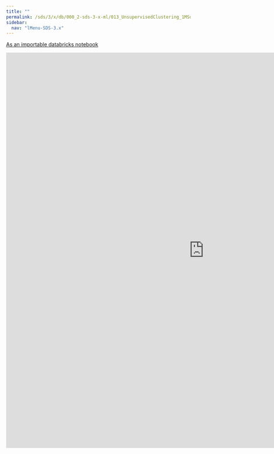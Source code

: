 ```yaml
---
title: ""
permalink: /sds/3/x/db/000_2-sds-3-x-ml/013_UnsupervisedClustering_1MSongsKMeans_Stage1ETL/
sidebar:
  nav: "lMenu-SDS-3.x"
---
```


[As an importable databricks notebook](https://lamastex.github.io/scalable-data-science/sds/3/x/db/000_2-sds-3-x-ml/013_UnsupervisedClustering_1MSongsKMeans_Stage1ETL.html)

<iframe src="https://lamastex.github.io/scalable-data-science/sds/3/x/db/000_2-sds-3-x-ml/013_UnsupervisedClustering_1MSongsKMeans_Stage1ETL.html" width="1080" height="1080" frameborder="0"></iframe>
